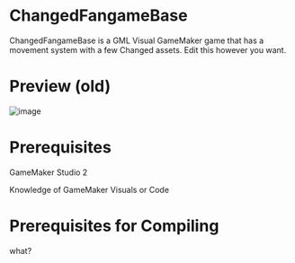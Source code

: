 # ChangedFangameBase
ChangedFangameBase is a GML Visual GameMaker game that has a movement system with a few Changed assets. Edit this however you want.
# Preview (old)
![image](https://user-images.githubusercontent.com/70554251/171221801-8e7d2feb-37c1-4e5f-801e-73f3d742d770.png)
# Prerequisites
GameMaker Studio 2

Knowledge of GameMaker Visuals or Code
# Prerequisites for Compiling
what?
